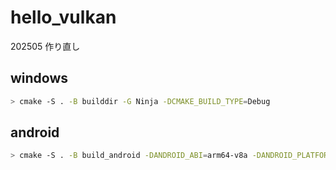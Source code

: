 # hello_vulkan

202505 作り直し

## windows

```sh
> cmake -S . -B builddir -G Ninja -DCMAKE_BUILD_TYPE=Debug
```

## android

```sh
> cmake -S . -B build_android -DANDROID_ABI=arm64-v8a -DANDROID_PLATFORM=android-30 -DANDROID_NDK="${env:ANDROID_HOME}\ndk\29.0.13113456" -DCMAKE_TOOLCHAIN_FILE="${env:ANDROID_HOME}\ndk\29.0.13113456/build/cmake/android.toolchain.cmake" -G Ninja -DPLATFORM=android -DCMAKE_BUILD_TYPE=Debug
```
